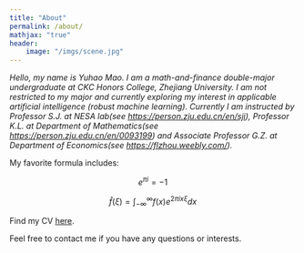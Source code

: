 ```yaml
---
title: "About"
permalink: /about/
mathjax: "true"
header:
    image: "/imgs/scene.jpg"
---
```


*Hello, my name is Yuhao Mao. I am a math-and-finance double-major undergraduate at CKC Honors College, Zhejiang University. I am not restricted to my major and currently exploring my interest in applicable artificial intelligence (robust machine learning). Currently I am instructed by Professor S.J. at NESA lab(see <https://person.zju.edu.cn/en/sji>), Professor K.L. at Department of Mathematics(see <https://person.zju.edu.cn/en/0093199>) and Associate Professor G.Z. at Department of Economics(see <https://flzhou.weebly.com/>).*

My favorite formula includes: 

$$e^{\pi i}=-1$$

$$\hat{f}(\xi) = \int_{-\infty}^{\infty}f(x)e^{2\pi i x\xi}dx$$

Find my CV [here](algebraloveme.github.io/cv_Yuhao_Mao.pdf).

Feel free to contact me if you have any questions or interests.

